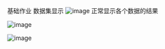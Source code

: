 基础作业
数据集显示
![image](https://github.com/ZPfree/homework/assets/16116418/ac706ca2-5b7a-4e46-8a9a-01ec54e3654f)
正常显示各个数据的结果

![image](https://github.com/ZPfree/homework/assets/16116418/e3644316-ed89-4419-8c5a-be12a39c1b28)


![image](https://github.com/ZPfree/homework/assets/16116418/42dc882b-8d56-47d1-9e1c-4771bc45af51)
